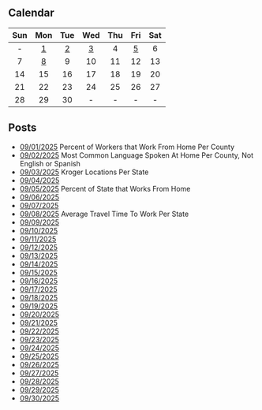 ## Calendar

|Sun|Mon|Tue|Wed|Thu|Fri|Sat|
|:-:|:-:|:-:|:-:|:-:|:-:|:-:|
|-|[1](../../projects/economics/Work_From_Home_Per_County/)|[2](../../projects/demography/Language_Spoken_At_Home_Per_County_Not_English_Spanish)|[3](../../projects/stores/Krogers_Per_State)|4|[5](../../projects/economics/Work_From_Home_Per_State)|6|
|7|[8](../../projects/economics/Average_Travel_Time_To_Work_Per_State/)|9|10|11|12|13|
|14|15|16|17|18|19|20|
|21|22|23|24|25|26|27|
|28|29|30|-|-|-|-|

## Posts

* [09/01/2025](../../projects/economics/Work_From_Home_Per_County/) Percent of Workers that Work From Home Per County
* [09/02/2025](../../projects/demography/Language_Spoken_At_Home_Per_County_Not_English_Spanish) Most Common Language Spoken At Home Per County, Not English or Spanish
* [09/03/2025](../../projects/stores/Krogers_Per_State) Kroger Locations Per State
* [09/04/2025]()
* [09/05/2025](../../projects/economics/Work_From_Home_Per_State) Percent of State that Works From Home
* [09/06/2025]()
* [09/07/2025]()
* [09/08/2025](../../projects/economics/Average_Travel_Time_To_Work_Per_State/) Average Travel Time To Work Per State
* [09/09/2025]()
* [09/10/2025]()
* [09/11/2025]()
* [09/12/2025]()
* [09/13/2025]()
* [09/14/2025]()
* [09/15/2025]()
* [09/16/2025]()
* [09/17/2025]()
* [09/18/2025]()
* [09/19/2025]()
* [09/20/2025]()
* [09/21/2025]()
* [09/22/2025]()
* [09/23/2025]()
* [09/24/2025]()
* [09/25/2025]()
* [09/26/2025]()
* [09/27/2025]()
* [09/28/2025]()
* [09/29/2025]()
* [09/30/2025]()
